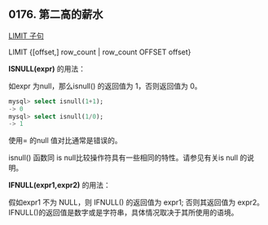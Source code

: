 ## 0176. 第二高的薪水

[LIMIT 子句](https://dev.mysql.com/doc/refman/5.7/en/select.html)

LIMIT {[offset,] row_count | row_count OFFSET offset}


**ISNULL(expr)** 的用法： 

如expr 为null，那么isnull() 的返回值为 1，否则返回值为 0。 

``` sql
mysql> select isnull(1+1); 
-> 0 
mysql> select isnull(1/0); 
-> 1 
```
使用= 的null 值对比通常是错误的。

isnull() 函数同 is null比较操作符具有一些相同的特性。请参见有关is null 的说明。

**IFNULL(expr1,expr2)** 的用法：

假如expr1 不为 NULL，则 IFNULL() 的返回值为 expr1; 否则其返回值为 expr2。IFNULL()的返回值是数字或是字符串，具体情况取决于其所使用的语境。